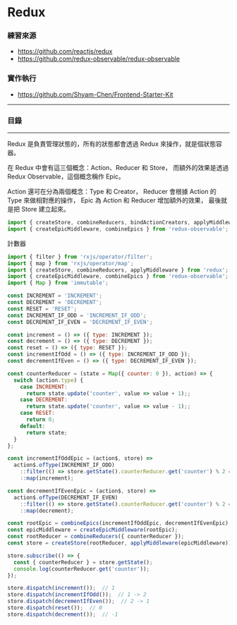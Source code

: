 # Redux

### 練習來源
* https://github.com/reactjs/redux
* https://github.com/redux-observable/redux-observable

### 實作執行
* https://github.com/Shyam-Chen/Frontend-Starter-Kit

***

### 目錄

***

Redux 是負責管理狀態的，所有的狀態都會透過 Redux 來操作，就是個狀態容器。

在 Redux 中會有這三個概念：Action、Reducer 和 Store，
而額外的效果是透過 Redux Observable，這個概念稱作 Epic。

Action 還可在分為兩個概念：Type 和 Creator，
Reducer 會根據 Action 的 Type 來做相對應的操作，
Epic 為 Action 和 Reducer 增加額外的效果，
最後就是把 Store 建立起來。

```js
import { createStore, combineReducers, bindActionCreators, applyMiddleware, compose } from 'redux';
import { createEpicMiddleware, combineEpics } from 'redux-observable';
```

計數器

```js
import { filter } from 'rxjs/operator/filter';
import { map } from 'rxjs/operator/map';
import { createStore, combineReducers, applyMiddleware } from 'redux';
import { createEpicMiddleware, combineEpics } from 'redux-observable';
import { Map } from 'immutable';

const INCREMENT = 'INCREMENT';
const DECREMENT = 'DECREMENT';
const RESET = 'RESET';
const INCREMENT_IF_ODD = 'INCREMENT_IF_ODD';
const DECREMENT_IF_EVEN = 'DECREMENT_IF_EVEN';

const increment = () => ({ type: INCREMENT });
const decrement = () => ({ type: DECREMENT });
const reset = () => ({ type: RESET });
const incrementIfOdd = () => ({ type: INCREMENT_IF_ODD });
const decrementIfEven = () => ({ type: DECREMENT_IF_EVEN });

const counterReducer = (state = Map({ counter: 0 }), action) => {
  switch (action.type) {
    case INCREMENT:
      return state.update('counter', value => value + 1);;
    case DECREMENT:
      return state.update('counter', value => value - 1);;
    case RESET:
      return 0;
    default:
      return state;
  }
};

const incrementIfOddEpic = (action$, store) =>
  action$.ofType(INCREMENT_IF_ODD)
    ::filter(() => store.getState().counterReducer.get('counter') % 2 === 1)
    ::map(increment);

const decrementIfEvenEpic = (action$, store) =>
  action$.ofType(DECREMENT_IF_EVEN)
    ::filter(() => store.getState().counterReducer.get('counter') % 2 === 0)
    ::map(decrement);

const rootEpic = combineEpics(incrementIfOddEpic, decrementIfEvenEpic);
const epicMiddleware = createEpicMiddleware(rootEpic);
const rootReducer = combineReducers({ counterReducer });
const store = createStore(rootReducer, applyMiddleware(epicMiddleware));

store.subscribe(() => {
  const { counterReducer } = store.getState();
  console.log(counterReducer.get('counter'));
});

store.dispatch(increment());  // 1
store.dispatch(incrementIfOdd());  // 1 -> 2
store.dispatch(decrementIfEven());  // 2 -> 1
store.dispatch(reset());  // 0
store.dispatch(decrement());  // -1
```
